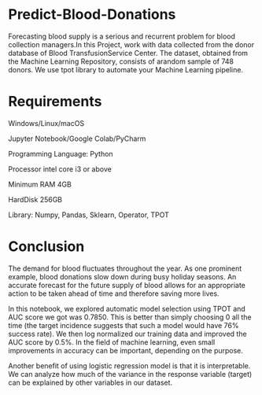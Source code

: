 # Predict-Blood-Donations
Forecasting blood supply is a serious and recurrent problem for blood collection managers.In this Project, work with data collected from the donor database of Blood TransfusionService Center.  The dataset, obtained from the Machine Learning Repository, consists of arandom sample of 748 donors. We use tpot library to automate your Machine Learning pipeline.

# Requirements
Windows/Linux/macOS

Jupyter Notebook/Google Colab/PyCharm

Programming Language: Python

Processor intel core i3 or above 

Minimum RAM 4GB

HardDisk 256GB

Library: Numpy, Pandas, Sklearn, Operator, TPOT

# Conclusion

The demand for blood fluctuates throughout the year. As one prominent example, blood donations slow down during busy holiday seasons. An accurate forecast for the future supply of blood allows for an appropriate action to be taken ahead of time and therefore saving more lives.

In this notebook, we explored automatic model selection using TPOT and AUC score we got was 0.7850. This is better than simply choosing 0 all the time (the target incidence suggests that such a model would have 76% success rate). We then log normalized our training data and improved the AUC score by 0.5%. In the field of machine learning, even small improvements in accuracy can be important, depending on the purpose.

Another benefit of using logistic regression model is that it is interpretable. We can analyze how much of the variance in the response variable (target) can be explained by other variables in our dataset.
